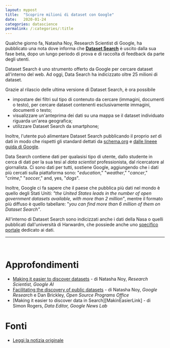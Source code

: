 ```yaml
---
layout: mypost
title:  "Scoprire milioni di dataset con Google"
date:   2020-01-24
categories: datascience
permalink: /:categories/:title
---
```


Qualche giorno fa, Natasha Noy, Research Scientist di Google, ha pubblicato una nota dove informa che [**Dataset Search**][DataSearchLink] è uscito dalla sua fase beta, dopo un lungo periodo di prova e di raccolta di feedback da parte degli utenti.

Dataset Search è uno strumento offerto da Google per cercare dataset all'interno del web. Ad oggi, Data Search ha indicizzato oltre 25 milioni di dataset.

Grazie al rilascio delle ultima versione di Dataset Search, è ora possibile

- impostare dei filtri sul tipo di contenuto da cercare (immagini, documenti o testo), per cercare dataset contenenti esclusivamente immagini, documenti o testo;
- visualizzare un'anteprima dei dati su una mappa se il dataset individuato riguarda un'area geografica;
- utilizzare Dataset Search da smartphone;

Inoltre, l'utente può alimentare Dataset Search pubblicando il proprio _set_ di dati in modo che rispetti gli standard dettati da [schema.org][SchemaLink] e [dalle lineee guida di Google][GoogleGuideLink].

Data Search contiene dati per qualasisi tipo di utente, dallo studente in cerca di dati per la sua tesi al _data scientist_ professionista, dal ricercatore al giornalista. Ci sono dati per tutti, sostiene Google, aggiungendo che i dati più cercati sulla piattaforma sono: "_education_," "_weather_," "_cancer_," "_crime_," "_soccer_," and, yes, "_dogs_".

Inoltre, Google ci fa sapere che il paese che pubblica più dati nel mondo è quello degli Stati Uniti: _"the United States leads in the number of open government datasets available, with more than 2 million"_, mentre il formato più diffuso è quello tabellare: "_you can find more than 6 million of them on Dataset Search"_.

All'interno di Dataset Search sono indicizzati anche i dati della Nasa o quelli pubblicati dall'università di Harwardm, che possiede anche uno [specifico portale][DatiHarwardLink] dedicato ai dati.

<hr><br>

Approfondimenti
===============
- [Making it easier to discover datasets][DiscoverDatasetsLink] - di Natasha Noy, _Research Scientist, Google AI_
- [Facilitating the discovery of public datasets][FacilitatingLink] - di Natasha Noy, _Google Research_ e Dan Brickley, _Open Source Programs Office_
- [Making it easier to discover data in Search][MakinEasierLink] - di Simon Rogers, _Data Editor, Google News Lab_


Fonti
======
- [Leggi la notizia originale][DataSearchNews]

[DatiHarwardLink]: https://dataverse.harvard.edu/
[DataSearchLink]: https://datasetsearch.research.google.com/
[DiscoverDatasetsLink]: https://www.blog.google/products/search/making-it-easier-discover-datasets/
[MakingEasierLink]: https://blog.google/outreach-initiatives/google-news-initiative/making-it-easier-discover-data-search/
[FacilitatingLink]: https://ai.googleblog.com/2017/01/facilitating-discovery-of-public.html
[SchemaLink]: http://schema.org/
[GoogleGuideLink]: https://developers.google.com/search/docs/data-types/dataset
[DataSearchNews]: https://blog-google.cdn.ampproject.org/c/s/blog.google/products/search/discovering-millions-datasets-web/amp/
